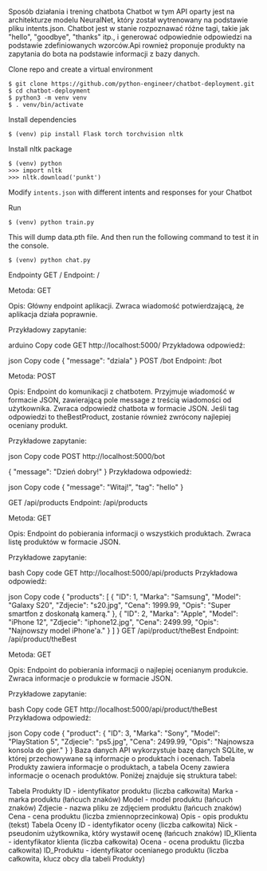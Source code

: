Sposób działania i trening chatbota
Chatbot w tym API oparty jest na architekturze modelu NeuralNet, który został wytrenowany na podstawie pliku intents.json. Chatbot jest w stanie rozpoznawać różne tagi, takie jak "hello", "goodbye", "thanks" itp., i generować odpowiednie odpowiedzi na podstawie zdefiniowanych wzorców.Api rownież proponuje produkty na zapytania do bota na podstawie informacji z bazy danych.





Clone repo and create a virtual environment
```
$ git clone https://github.com/python-engineer/chatbot-deployment.git
$ cd chatbot-deployment
$ python3 -m venv venv
$ . venv/bin/activate
```
Install dependencies
```
$ (venv) pip install Flask torch torchvision nltk
```
Install nltk package
```
$ (venv) python
>>> import nltk
>>> nltk.download('punkt')
```
Modify `intents.json` with different intents and responses for your Chatbot

Run
```
$ (venv) python train.py
```
This will dump data.pth file. And then run
the following command to test it in the console.
```
$ (venv) python chat.py
```

Endpointy
GET /
Endpoint: /

Metoda: GET

Opis: Główny endpoint aplikacji. Zwraca wiadomość potwierdzającą, że aplikacja działa poprawnie.

Przykładowy zapytanie:

arduino
Copy code
GET http://localhost:5000/
Przykładowa odpowiedź:

json
Copy code
{
  "message": "dziala"
}
POST /bot
Endpoint: /bot

Metoda: POST

Opis: Endpoint do komunikacji z chatbotem. Przyjmuje wiadomość w formacie JSON, zawierającą pole message z treścią wiadomości od użytkownika. Zwraca odpowiedź chatbota w formacie JSON. Jeśli tag odpowiedzi to theBestProduct, zostanie również zwrócony najlepiej oceniany produkt.

Przykładowe zapytanie:

json
Copy code
POST http://localhost:5000/bot

{
  "message": "Dzień dobry!"
}
Przykładowa odpowiedź:

json
Copy code
{
  "message": "Witaj!", 
  "tag": "hello"
}

GET /api/products
Endpoint: /api/products

Metoda: GET

Opis: Endpoint do pobierania informacji o wszystkich produktach. Zwraca listę produktów w formacie JSON.

Przykładowe zapytanie:

bash
Copy code
GET http://localhost:5000/api/products
Przykładowa odpowiedź:

json
Copy code
{
  "products": [
    {
      "ID": 1,
      "Marka": "Samsung",
      "Model": "Galaxy S20",
      "Zdjecie": "s20.jpg",
      "Cena": 1999.99,
      "Opis": "Super smartfon z doskonałą kamerą."
    },
    {
      "ID": 2,
      "Marka": "Apple",
      "Model": "iPhone 12",
      "Zdjecie": "iphone12.jpg",
      "Cena": 2499.99,
      "Opis": "Najnowszy model iPhone'a."
    }
  ]
}
GET /api/product/theBest
Endpoint: /api/product/theBest

Metoda: GET

Opis: Endpoint do pobierania informacji o najlepiej ocenianym produkcie. Zwraca informacje o produkcie w formacie JSON.

Przykładowe zapytanie:

bash
Copy code
GET http://localhost:5000/api/product/theBest
Przykładowa odpowiedź:

json
Copy code
{
  "product": {
    "ID": 3,
    "Marka": "Sony",
    "Model": "PlayStation 5",
    "Zdjecie": "ps5.jpg",
    "Cena": 2499.99,
    "Opis": "Najnowsza konsola do gier."
  }
}
Baza danych
API wykorzystuje bazę danych SQLite, w której przechowywane są informacje o produktach i ocenach. Tabela Produkty zawiera informacje o produktach, a tabela Oceny zawiera informacje o ocenach produktów. Poniżej znajduje się struktura tabel:

Tabela Produkty
ID - identyfikator produktu (liczba całkowita)
Marka - marka produktu (łańcuch znaków)
Model - model produktu (łańcuch znaków)
Zdjecie - nazwa pliku ze zdjęciem produktu (łańcuch znaków)
Cena - cena produktu (liczba zmiennoprzecinkowa)
Opis - opis produktu (tekst)
Tabela Oceny
ID - identyfikator oceny (liczba całkowita)
Nick - pseudonim użytkownika, który wystawił ocenę (łańcuch znaków)
ID_Klienta - identyfikator klienta (liczba całkowita)
Ocena - ocena produktu (liczba całkowita)
ID_Produktu - identyfikator ocenianego produktu (liczba całkowita, klucz obcy dla tabeli Produkty)
